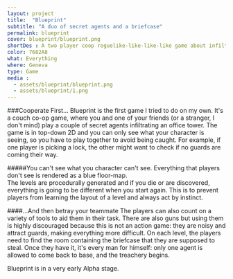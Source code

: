 ```yaml
---
layout: project
title:  "Blueprint"
subtitle: "A duo of secret agents and a briefcase"
permalink: blueprint
cover: blueprint/blueprint.png
shortDes : A two player coop roguelike-like-like-like game about infiltration and treachery
color: 7682A8
what: Everything
where: Geneva
type: Game
media :
  - assets/blueprint/blueprint.png
  - assets/blueprint/1.png
---
```


###Cooperate First...
Blueprint is the first game I tried to do on my own. It's a couch co-op game, where you and one of your friends (or a stranger, I don't mind) play a couple of secret agents infiltrating an office tower. The game is in top-down 2D and you can only see what your character is seeing, so you have to play together to avoid being caught. For example, if one player is picking a lock, the other might want to check if no guards are coming their way.

#####You can't see what you character can't see.
Everything that players don't see is rendered as a blue floor-map.  
The levels are procedurally generated and if you die or are discovered, everything is going to be different when you start again. This is to prevent players from learning the layout of a level and always act by instinct.

####...And then betray your teammate
The players can also count on a variety of tools to aid them in their task. There are also guns but using them is highly discouraged because this is not an action game: they are noisy and attract guards, making everything more difficult. On each level, the players need to find the room containing the briefcase that they are supposed to steal.
Once they have it, it's every man for himself: only one agent is allowed to come back to base, and the treachery begins.

Blueprint is in a very early Alpha stage.
